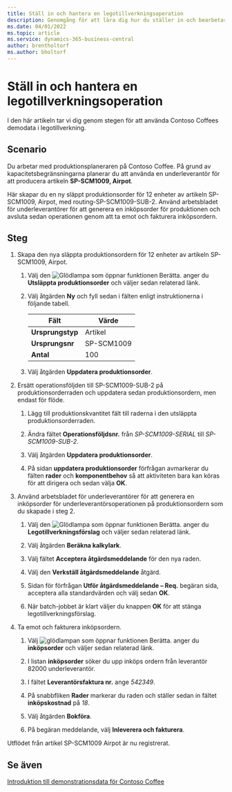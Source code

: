 ```yaml
---
title: Ställ in och hantera en legotillverkningsoperation
description: Genomgång för att lära dig hur du ställer in och bearbetar en underleverantörsverksamhet i Business Central.
ms.date: 04/01/2022
ms.topic: article
ms.service: dynamics-365-business-central
author: brentholtorf
ms.author: bholtorf
---
```


# Ställ in och hantera en legotillverkningsoperation

I den här artikeln tar vi dig genom stegen för att använda Contoso Coffees demodata i legotillverkning.

## Scenario

Du arbetar med produktionsplaneraren på Contoso Coffee. På grund av kapacitetsbegränsningarna planerar du att använda en underleverantör för att producera artikeln **SP-SCM1009, Airpot**.

Här skapar du en ny släppt produktionsorder för 12 enheter av artikeln SP-SCM1009, Airpot, med routing-SP-SCM1009-SUB-2. Använd arbetsbladet för underleverantörer för att generera en inköpsorder för produktionen och avsluta sedan operationen genom att ta emot och fakturera inköpsordern.

## Steg

1. Skapa den nya släppta produktionsordern för 12 enheter av artikeln SP-SCM1009, Airpot.

    1. Välj den ![Glödlampa som öppnar funktionen Berätta.](../../media/ui-search/search_small.png "Berätta för mig vad du vill göra") anger du **Utsläppta produktionsorder** och väljer sedan relaterad länk.  

    2. Välj åtgärden **Ny** och fyll sedan i fälten enligt instruktionerna i följande tabell.  

        |Fält  |Värde  |
        |---------|---------|
        |**Ursprungstyp** |Artikel|
        |**Ursprungsnr** |SP-SCM1009|
        |**Antal** |100|
    3. Välj åtgärden **Uppdatera produktionsorder**.  

2. Ersätt operationsföljden till SP-SCM1009-SUB-2 på produktionsorderraden och uppdatera sedan produktionsordern, men endast för flöde.  

    1. Lägg till produktionskvantitet fält till raderna i den utsläppta produktionsorderraden.<!--in code, this is marked as visible=false-->

    2. Ändra fältet **Operationsföljdsnr.** från *SP-SCM1009-SERIAL* till *SP-SCM1009-SUB-2*.  

    3. Välj åtgärden **Uppdatera produktionsorder**.  

    4. På sidan **uppdatera produktionsorder** förfrågan avmarkerar du fälten **rader** och **komponentbehov** så att aktiviteten bara kan köras för att dirigera och sedan välja **OK**.

3. Använd arbetsbladet för underleverantörer för att generera en inköpsorder för underleverantörsoperationen på produktionsordern som du skapade i steg 2.  

    1. Välj den ![Glödlampa som öppnar funktionen Berätta.](../../media/ui-search/search_small.png "Berätta för mig vad du vill göra") anger du **Legotillverkningsförslag** och väljer sedan relaterad länk.  

    2. Välj åtgärden **Beräkna kalkylark**.

    3. Välj fältet **Acceptera åtgärdsmeddelande** för den nya raden.

    4. Välj den **Verkställ åtgärdsmeddelande** åtgärd.  

    5. Sidan för förfrågan **Utför åtgärdsmeddelande – Req.** begäran sida, acceptera alla standardvärden och välj sedan **OK**.

    6. När batch-jobbet är klart väljer du knappen **OK** för att stänga legotillverkningsförslag.  

4. Ta emot och fakturera inköpsordern.  

    1. Välj ![glödlampan som öppnar funktionen Berätta.](../../media/ui-search/search_small.png "Berätta för mig vad du vill göra") anger du **inköpsorder** och väljer sedan relaterad länk.  

    2. I listan **inköpsorder** söker du upp inköps ordern från leverantör 82000 underleverantör.

    3. I fältet **Leverantörsfaktura nr.** ange *542349*.

    4. På snabbfliken **Rader** markerar du raden och ställer sedan in fältet **inköpskostnad** på *18*.

    5. Välj åtgärden **Bokföra**.  

    6. På begäran meddelande, välj **Inleverera och fakturera**.  

Utflödet från artikel SP-SCM1009 Airpot är nu registrerat.

## Se även

[Introduktion till demonstrationsdata för Contoso Coffee](../contoso-coffee-intro.md)  
